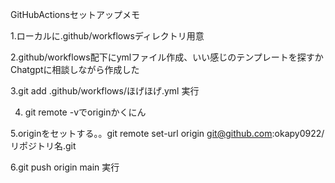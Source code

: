 GitHubActionsセットアップメモ

1.ローカルに.github/workflowsディレクトリ用意　

2.github/workflows配下にymlファイル作成、いい感じのテンプレートを探すかChatgptに相談しながら作成した

3.git add .github/workflows/ほげほげ.yml 実行　

4. git remote -vでoriginかくにん

5.originをセットする。。git remote set-url origin git@github.com:okapy0922/リポジトリ名.git

6.git push origin main 実行　
